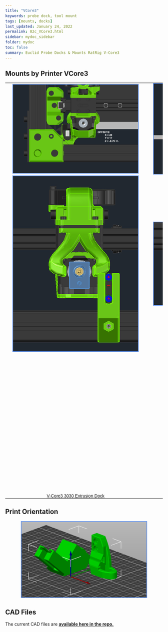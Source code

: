```yaml
---
title: "VCore3"
keywords: probe dock, tool mount
tags: [mounts, docks]
last_updated: January 24, 2022
permalink: 02c_VCore3.html
sidebar: mydoc_sidebar
folder: mydoc
toc: false
summary: Euclid Probe Docks & Mounts RatRig V-Core3
---
```


## Mounts by Printer VCore3
<div style="width:100%;text-align:center;">
<style type="text/css">
.tg  {border-collapse:collapse;border-spacing:0;}
.tg td{border-color:black;border-style:solid;border-width:0px;font-family:Arial, sans-serif;font-size:14px;
  overflow:hidden;padding:0px;word-break:normal;}
.tg th{border-color:black;border-style:solid;border-width:0px;font-family:Arial, sans-serif;font-size:14px;
  font-weight:normal;overflow:hidden;padding:0px;word-break:normal;}
.tg .tg-0pky{border-color:inherit;text-align:center;vertical-align:middle}
</style>

<table class="tg">
<tbody>
<tr>
<td>
<div style="width:100%;text-align:center;">
  <a href="images\02-VCore\Euclid_Probe_Screen1.jpg" data-lity>
  <img src="images\02-VCore\Euclid_Probe_Screen1.jpg" style="width:400px; border:2px solid CornflowerBlue"></a>
</div>
</td>
<td>
<div style="width:100%;text-align:center;">
  <a href="images\02-VCore\Euclid_Probe_Screen2.jpg" data-lity>
  <img src="images\02-VCore\Euclid_Probe_Screen2.jpg" style="width:400px; border:2px solid CornflowerBlue"></a>
</div>
</td>
</tr>
<tr>
<td>
<div style="width:100%;text-align:center;">
  <a href="images\02-VCore\Euclid_Probe_Screen3.jpg" data-lity>
  <img src="images\02-VCore\Euclid_Probe_Screen3.jpg" style="width:400px; border:2px solid CornflowerBlue"></a>
</div>
</td>
<td>
<div style="width:100%;text-align:center;">
  <a href="images\02-VCore\Euclid_Probe_Screen4.jpg" data-lity>
  <img src="images\02-VCore\Euclid_Probe_Screen4.jpg" style="width:400px; border:2px solid CornflowerBlue"></a>
</div>
</td>
</tr>

<tr>
<td>
<div id="stl_cont0" style="width:450px;height:450px;margin:5 auto">
    <script>
        var stl_viewer=new StlViewer
        (
        document.getElementById("stl_cont0"), 
          {
            allow_drag_and_drop: false,
            auto_rotate:true,
            auto_resize:true,
            zoom:110,
            models: 
            [ 
             {filename:"https://raw.githubusercontent.com/nionio6915/Euclid_Probe/main/stls/V-Core/V-Core3/Euclid_EVA_DockV5_3030.stl",color:"#1E73BE", rotationx:5.0,    rotationy:-0.50, rotationz:0.0} 
            ]
          }
        );
    </script>
</div> 
</td>

<td>
<div id="stl_cont1" style="width:450px;height:450px;margin:5 auto">
    <script>
        var stl_viewer=new StlViewer
        (
        document.getElementById("stl_cont1"), 
          {
            allow_drag_and_drop: false,
            auto_rotate:true,
            auto_resize:true,
            zoom:110,
            models: 
            [ 
             {filename:"https://raw.githubusercontent.com/nionio6915/Euclid_Probe/main/stls/V-Core/V-Core3/Euclid_EVA_MountV5_M2.5SelfTapping.stl",color:"#1E73BE", rotationx:5.0,    rotationy:-0.50, rotationz:0.0} 
            ]
          }
        );
    </script>
</div> 
</td>
</tr>
<tr>
    <td class="tg-0pky"><a href="https://raw.githubusercontent.com/nionio6915/Euclid_Probe/main/stls/V-Core/V-Core3/Euclid_EVA_DockV5_3030.stl">V-Core3 3030 Extrusion Dock</a></td>
    <td class="tg-0pky"><a href="https://raw.githubusercontent.com/nionio6915/Euclid_Probe/main/stls/V-Core/V-Core3/Euclid_EVA_MountV5_M2.5SelfTapping.stl">V-Core3 EVA Carriage Mount</a></td>
</tr>
</tbody>
</table>  
</div>  

## Print Orientation

<div style="width:100%;text-align:center;">
  <a href="images\02-VCore\Print_Orientation.png" data-lity>
  <img src="images\02-VCore\Print_Orientation.png" style="width:400px; border:2px solid CornflowerBlue"></a>  
</div>

## CAD Files
The current CAD files are <a href='https://github.com/nionio6915/Euclid_Probe/tree/main/CAD' target="_blank"><b> available here in the repo.</b></a>


